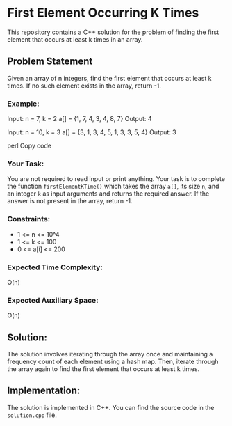 # First Element Occurring K Times

This repository contains a C++ solution for the problem of finding the first element that occurs at least k times in an array.

## Problem Statement

Given an array of n integers, find the first element that occurs at least k times. If no such element exists in the array, return -1.

### Example:

Input:
n = 7, k = 2
a[] = {1, 7, 4, 3, 4, 8, 7}
Output:
4

Input:
n = 10, k = 3
a[] = {3, 1, 3, 4, 5, 1, 3, 3, 5, 4}
Output:
3

perl
Copy code

### Your Task:

You are not required to read input or print anything. Your task is to complete the function `firstElementKTime()` which takes the array `a[]`, its size `n`, and an integer `k` as input arguments and returns the required answer. If the answer is not present in the array, return -1.

### Constraints:

- 1 <= n <= 10^4
- 1 <= k <= 100
- 0 <= a[i] <= 200

### Expected Time Complexity: 
O(n)

### Expected Auxiliary Space:
O(n)

## Solution:

The solution involves iterating through the array once and maintaining a frequency count of each element using a hash map. Then, iterate through the array again to find the first element that occurs at least k times.

## Implementation:

The solution is implemented in C++. You can find the source code in the `solution.cpp` file.


